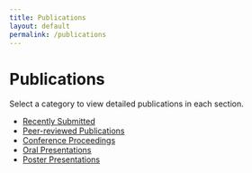 ```yaml
---
title: Publications
layout: default
permalink: /publications
---
```


# Publications

<p>Select a category to view detailed publications in each section.</p>

<ul>
  <li><a href="{{ site.baseurl }}/recently-submitted">Recently Submitted</a></li>
  <li><a href="{{ site.baseurl }}/peer-reviewed-publications">Peer-reviewed Publications</a></li>
  <li><a href="{{ site.baseurl }}/conference-proceedings">Conference Proceedings</a></li>
  <li><a href="{{ site.baseurl }}/oral-presentations">Oral Presentations</a></li>
  <li><a href="{{ site.baseurl }}/poster-presentations">Poster Presentations</a></li>
</ul>


